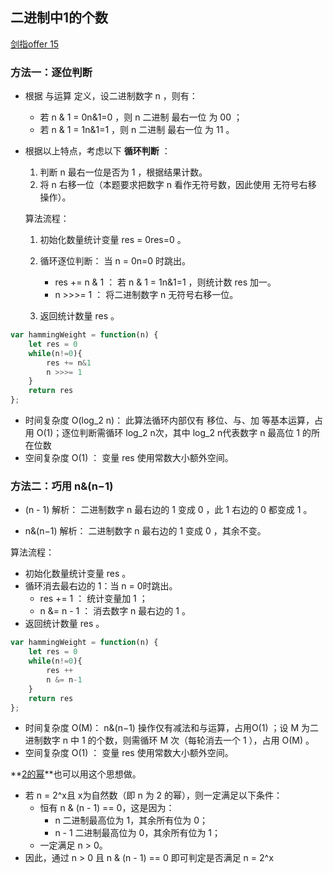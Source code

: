 ## 二进制中1的个数

[剑指offer 15](https://leetcode-cn.com/problems/er-jin-zhi-zhong-1de-ge-shu-lcof/)

### **方法一：逐位判断**

- 根据 与运算 定义，设二进制数字 n ，则有：

  - 若 n \& 1 = 0n&1=0 ，则 n 二进制 最右一位 为 00 ；
  - 若 n \& 1 = 1n&1=1 ，则 n 二进制 最右一位 为 11 。

- 根据以上特点，考虑以下 **循环判断** ：
  1. 判断 n 最右一位是否为 1 ，根据结果计数。
  2. 将 n 右移一位（本题要求把数字 n 看作无符号数，因此使用 无符号右移 操作）。


  算法流程：
    1. 初始化数量统计变量 res = 0res=0 。
    2. 循环逐位判断： 当 n = 0n=0 时跳出。
       - res += n & 1 ： 若 n \& 1 = 1n&1=1 ，则统计数 res 加一。
       - n >>>= 1 ： 将二进制数字 n 无符号右移一位。

  3. 返回统计数量 res 。

```js
var hammingWeight = function(n) {
    let res = 0
    while(n!=0){
        res += n&1 
        n >>>= 1
    }
    return res
};
```

- 时间复杂度 O(log_2 n)： 此算法循环内部仅有 移位、与、加 等基本运算，占用 O(1)；逐位判断需循环 log_2 n次，其中 log_2 n代表数字 n 最高位 1 的所在位数
- 空间复杂度 O(1) ： 变量 res 使用常数大小额外空间。

### **方法二：巧用 n&(n−1)**

- (n - 1) 解析： 二进制数字 n 最右边的 1 变成 0 ，此 1 右边的 0 都变成 1 。

- n&(n−1) 解析： 二进制数字 n 最右边的 1 变成 0 ，其余不变。

算法流程：

- 初始化数量统计变量 res 。
- 循环消去最右边的 1：当 n = 0时跳出。
  - res += 1 ： 统计变量加 1 ；
  - n &= n - 1 ： 消去数字 n 最右边的 1 。
- 返回统计数量 res 。

```js
var hammingWeight = function(n) {
    let res = 0
    while(n!=0){
        res ++
        n &= n-1
    }
    return res
};
```

- 时间复杂度 O(M)： n&(n−1) 操作仅有减法和与运算，占用O(1) ；设 M 为二进制数字 n 中 1 的个数，则需循环 M 次（每轮消去一个 1 ），占用 O(M) 。
- 空间复杂度 O(1) ： 变量 res 使用常数大小额外空间。

**[2的幂](https://leetcode-cn.com/problems/power-of-two/)**也可以用这个思想做。

- 若 n = 2^x且 x为自然数（即 n 为 2 的幂），则一定满足以下条件：
  - 恒有 n & (n - 1) == 0，这是因为：
    - n 二进制最高位为 1，其余所有位为 0；
    - n - 1 二进制最高位为 0，其余所有位为 1；
  - 一定满足 n > 0。
- 因此，通过 n > 0 且 n & (n - 1) == 0 即可判定是否满足 n = 2^x

